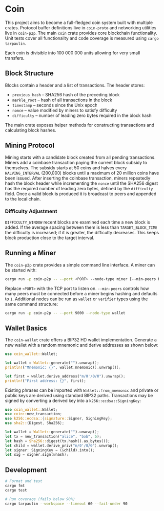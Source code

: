 # Coin

This project aims to become a full-fledged coin system built with multiple crates. Protocol buffer definitions live in `coin-proto` and networking utilities live in `coin-p2p`. The main `coin` crate provides core blockchain functionality. Unit tests cover all functionality and code coverage is measured using `cargo tarpaulin`.

Each coin is divisible into 100&nbsp;000&nbsp;000 units allowing for very small transfers.

## Block Structure

Blocks contain a header and a list of transactions. The header stores:

- `previous_hash` – SHA256 hash of the preceding block
- `merkle_root` – hash of all transactions in the block
- `timestamp` – seconds since the Unix epoch
- `nonce` – value modified by miners to satisfy difficulty
- `difficulty` – number of leading zero bytes required in the block hash

The main crate exposes helper methods for constructing transactions and
calculating block hashes.

## Mining Protocol

Mining starts with a candidate block created from all pending transactions.
Miners add a coinbase transaction paying the current block subsidy to
themselves. The subsidy starts at 50 coins and halves every `HALVING_INTERVAL`
(200,000) blocks until a maximum of 20 million coins have been issued.
After inserting the coinbase transaction, miners repeatedly hash the block
header while incrementing the `nonce` until the SHA256 digest has the required
number of leading zero bytes, defined by the `difficulty` field. Once a valid
block is produced it is broadcast to peers and appended to the local chain.

### Difficulty Adjustment

`DIFFICULTY_WINDOW` recent blocks are examined each time a new block is added.
If the average spacing between them is less than `TARGET_BLOCK_TIME` the
difficulty is increased; if it is greater, the difficulty decreases. This keeps
block production close to the target interval.

## Running a Miner

The `coin-p2p` crate provides a simple command line interface. A miner can be
started with:

```bash
cargo run -p coin-p2p -- --port <PORT> --node-type miner [--min-peers N]
```
Replace `<PORT>` with the TCP port to listen on. `--min-peers` controls how many peers must
be connected before a miner begins hashing and defaults to `1`. Additional nodes can be run as
`wallet` or `verifier` types using the same command structure:

```bash
cargo run -p coin-p2p -- --port 9000 --node-type wallet
```

## Wallet Basics

The `coin-wallet` crate offers a BIP32 HD wallet implementation.
Generate a new wallet with a random mnemonic and derive addresses as shown
below:

```rust
use coin_wallet::Wallet;

let wallet = Wallet::generate("").unwrap();
println!("Mnemonic: {}", wallet.mnemonic().unwrap());

let first = wallet.derive_address("m/0'/0/0").unwrap();
println!("First address: {}", first);
```

Existing phrases can be imported with `Wallet::from_mnemonic` and private or
public keys are derived using standard BIP32 paths. Transactions may be signed
by converting a derived key into a `k256::ecdsa::SigningKey`:

```rust
use coin_wallet::Wallet;
use coin::new_transaction;
use k256::ecdsa::{signature::Signer, SigningKey};
use sha2::{Digest, Sha256};

let wallet = Wallet::generate("").unwrap();
let tx = new_transaction("alice", "bob", 5);
let hash = Sha256::digest(tx.hash().as_bytes());
let child = wallet.derive_priv("m/0'/0/0").unwrap();
let signer: SigningKey = (&child).into();
let sig = signer.sign(&hash);
```

## Development

```bash
# Format and test
cargo fmt
cargo test

# Run coverage (fails below 90%)
cargo tarpaulin --workspace --timeout 60 --fail-under 90
```

